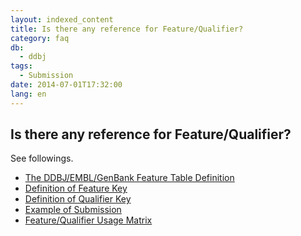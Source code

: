 ```yaml
---
layout: indexed_content
title: Is there any reference for Feature/Qualifier?
category: faq
db:
  - ddbj
tags: 
  - Submission
date: 2014-07-01T17:32:00
lang: en
---
```


## Is there any reference for Feature/Qualifier?

<p>See followings. </p>
<ul>
  <li><a href="/ddbj/full_index-e.html">The DDBJ/EMBL/GenBank Feature Table Definition</a></li>
  <li><a href="/ddbj/features-e.html">Definition of Feature Key</a></li>
  <li><a href="/ddbj/qualifiers-e.html">Definition of Qualifier Key</a></li>
  <li><a href="/ddbj/example-e.html">Example of Submission</a></li>
  <li><a href="/ddbj/features-e.html#usage">Feature/Qualifier Usage Matrix</a></li>
</ul>
